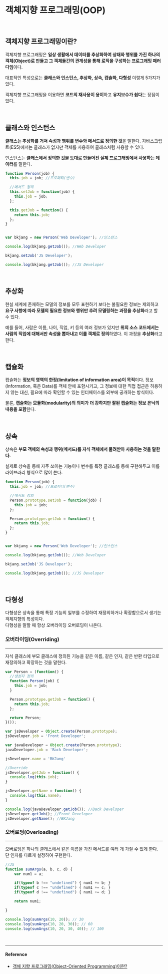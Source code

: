 # 객체지향 프로그래밍(OOP)

<br/>

## 객체지향 프로그래밍이란?

객체지향 프로그래밍은 **일상 생활에서 데이터를 추상화하여 상태와 행위를 가진 하나의 객체(Object)로 만들고 그 객체들간의 관계성을 통해 로직을 구성하는 프로그래밍 패러다임**이다.

대표적인 특성으로는 **클래스와 인스턴스, 추상화, 상속, 캡슐화, 다형성** 이렇게 5가지가 있다.

객체지향 프로그래밍을 이용하면 **코드의 재사용이 용이**하고 **유지보수가 쉽다**는 장점이 있다.

<br/>

## 클래스와 인스턴스

**클래스는 추상화를 거쳐 속성과 행위를 변수와 메서드로 정의한 것**을 말한다. 자바스크립트(ES5)에서는 클래스가 없지만 객체를 사용하여 클래스처럼 사용할 수 있다.

인스턴스는 **클래스에서 정의한 것을 토대로 만들어진 실제 프로그래밍에서 사용하는 데이터**를 말한다.

```js
function Person(job) {
  this.job = job; //프로퍼티(변수)

  //메서드 정의
  this.setJob = function(job) {
    this.job = job;
  };

  this.getJob = function() {
    return this.job;
  };
}


var bkjang = new Person('Web Developer'); //인스턴스

console.log(bkjang.getJob()); //Web Developer

bkjang.setJob('JS Developer');

console.log(bkjang.getJob()); //JS Developer
```

<br/>

## 추상화

현실 세계에 존재하는 모델의 정보를 모두 표현하기 보다는 불필요한 정보는 제외하고 **요구 사항에 따라 모델의 필요한 정보와 행위만 추려 모델링하는 과정을 추상화**라고 할 수 있다.

예를 들어, 사람은 이름, 나이, 직업, 키 등의 여러 정보가 있지만 **위의 소스 코드에서는 사람의 직업에 대해서만 속성을 뽑아내고 이를 객체로 정의**하였다. 이 과정을 **추상화**라고 한다.

<br/>

## 캡슐화

캡슐화는 **정보의 영역의 한정(limitation of information area)이 목적**이다. 정보(Information, 혹은 Data)를 객체 안에 포함시키고, 그 정보에 대한 직접 접근은 허용하지 않는 대신, 필요에 따라 확인할 수 있는 인터페이스를 외부에 공개하는 방식이다. 

물론, **캡슐화는 모듈화(modularity)의 의미가 더 강하지만 잘된 캡슐화는 정보 은닉의 내용을 포함**한다.

<br/>

## 상속

상속은 **부모 객체의 속성과 행위(메서드)를 자식 객체에서 물려받아 사용하는 것을 말한다.**

실제로 상속을 통해 자주 쓰이는 기능이나 변수를 특정 클래스를 통해 구현해두고 이를 라이브러리 형식으로 많이 쓴다.

```js
function Person(job) {
  this.job = job; //프로퍼티(변수)

  //메서드 정의
  Person.prototype.setJob = function(job) {
    this.job = job;
  };

  Person.prototype.getJob = function() {
    return this.job;
  };
}


var bkjang = new Person('Web Developer'); //인스턴스

console.log(bkjang.getJob()); //Web Developer

bkjang.setJob('JS Developer');

console.log(bkjang.getJob()); //JS Developer
```

<br/>

## 다형성

다형성은 상속을 통해 특정 기능의 일부를 수정하여 재정의하거나 확장함으로서 생기는 객체지향의 특성이다.<br/>
다형성을 말할 때 항상 오버라이딩 오버로딩이 나온다.

### 오버라이딩(Overriding)

---

자식 클래스에 부모 클래스에 정의된 기능을 같은 이름, 같은 인자, 같은 반환 타입으로 재정의하고 확장하는 것을 말한다.

```js
var Person = (function() {
  //생성자 정의
  function Person(job) {
    this.job = job;
  }

  Person.prototype.getJob = function() {
    return this.job;
  };

  return Person;
}());

var jsDeveloper = Object.create(Person.prototype);
jsDeveloper.job = 'Front Developer';

var javaDeveloper = Object.create(Person.prototype);
javaDeveloper.job = 'Back Developer';

jsDeveloper.name = 'BKJang'

//Override
jsDeveloper.getJob = function() {
  console.log(this.job);
}

jsDeveloper.getName = function() {
  console.log(this.name);
}

console.log(javaDeveloper.getJob()); //Back Developer
jsDeveloper.getJob(); //Front Developer
jsDeveloper.getName(); //BKJang
```

### 오버로딩(Overloading)

---

오버로딩은 하나의 클래스에서 같은 이름을 가진 메서드를 여러 개 가질 수 있게 한다. 단 인자를 다르게 설정하여 구현한다.

```js
//JS
function sumArgs(a, b, c, d) { 
    var num1 = a;

    if(typeof b !== "undefined") { num1 += b; }
    if(typeof c !== "undefined") { num1 += c; }
    if(typeof d !== "undefined") { num1 += d; }

    return num1;

} 

console.log(sumArgs(10, 20)); // 30 
console.log(sumArgs(10, 20, 30)); // 60 
console.log(sumArgs(10, 20, 30, 40)); // 100 
```

<br/>

---

#### Reference

- [객체 지향 프로그래밍(Object-Oriented Programming)이란?](https://nesoy.github.io/articles/2018-05/Object-Oriented-Programming)
